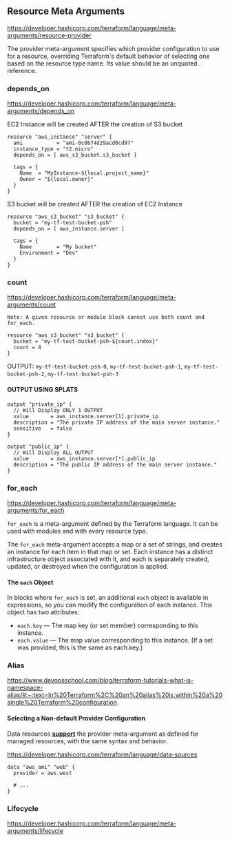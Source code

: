 ## Resource Meta Arguments

https://developer.hashicorp.com/terraform/language/meta-arguments/resource-provider 

The provider meta-argument specifies which provider configuration to use for a resource, overriding Terraform's default behavior of selecting one based on the resource type name. Its value should be an unquoted <PROVIDER>.<ALIAS> reference.

### depends_on

https://developer.hashicorp.com/terraform/language/meta-arguments/depends_on

EC2 Instance will be created AFTER the creation of S3 bucket
```
resource "aws_instance" "server" {
  ami           = "ami-0c0b74d29acd0cd97"
  instance_type = "t2.micro"
  depends_on = [ aws_s3_bucket.s3_bucket ]

  tags = {
    Name  = "MyInstance-${local.project_name}"
    Owner = "${local.owner}"
  }
}
```

S3 bucket will be created AFTER the creation of EC2 Instance
```
resource "aws_s3_bucket" "s3_bucket" {
  bucket = "my-tf-test-bucket-psh"
  depends_on = [ aws_instance.server ]

  tags = {
    Name        = "My bucket"
    Environment = "Dev"
  }
}
```

### count

https://developer.hashicorp.com/terraform/language/meta-arguments/count

`Note: A given resource or module block cannot use both count and for_each.`

```
resource "aws_s3_bucket" "s3_bucket" {
  bucket = "my-tf-test-bucket-psh-${count.index}"
  count = 4
}
```
OUTPUT: `my-tf-test-bucket-psh-0`, `my-tf-test-bucket-psh-1`, `my-tf-test-bucket-psh-2`, `my-tf-test-bucket-psh-3`

#### OUTPUT USING SPLATS

```
output "private_ip" {
  // Will Display ONLY 1 OUTPUT
  value       = aws_instance.server[1].private_ip
  description = "The private IP address of the main server instance."
  sensitive   = false
}

output "public_ip" {
  // Will Display ALL OUTPUT  
  value       = aws_instance.server[*].public_ip
  description = "The public IP address of the main server instance."
}
```

### for_each

https://developer.hashicorp.com/terraform/language/meta-arguments/for_each 

`for_each` is a meta-argument defined by the Terraform language. It can be used with modules and with every resource type.

The `for_each` meta-argument accepts a map or a set of strings, and creates an instance for each item in that map or set. Each instance has a distinct infrastructure object associated with it, and each is separately created, updated, or destroyed when the configuration is applied.

#### The `each` Object

In blocks where `for_each` is set, an additional `each` object is available in expressions, so you can modify the configuration of each instance. This object has two attributes:

- `each.key` — The map key (or set member) corresponding to this instance.
- `each.value` — The map value corresponding to this instance. (If a set was provided, this is the same as each.key.)


### Alias

https://www.devopsschool.com/blog/terraform-tutorials-what-is-namespace-alias/#:~:text=In%20Terraform%2C%20an%20alias%20is,within%20a%20single%20Terraform%20configuration. 

#### Selecting a Non-default Provider Configuration

Data resources **[support](https://developer.hashicorp.com/terraform/language/data-sources)** the provider meta-argument as defined for managed resources, with the same syntax and behavior.

https://developer.hashicorp.com/terraform/language/data-sources 

```
data "aws_ami" "web" {
  provider = aws.west

  # ...
}

```

### Lifecycle

https://developer.hashicorp.com/terraform/language/meta-arguments/lifecycle 

